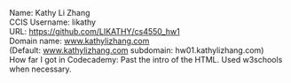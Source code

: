 Name: Kathy Li Zhang  
CCIS Username: likathy  
URL: https://github.com/LIKATHY/cs4550_hw1  
Domain name: www.kathylizhang.com  
(Default: www.kathylizhang.com subdomain: hw01.kathylizhang.com)  
How far I got in Codecademy: Past the intro of the HTML. Used w3schools when necessary.
